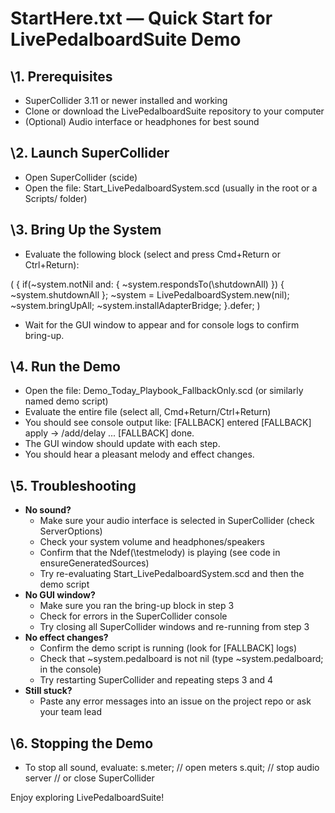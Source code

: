 
StartHere.txt — Quick Start for LivePedalboardSuite Demo
======================================================

\1. Prerequisites
----------------
- SuperCollider 3.11 or newer installed and working
- Clone or download the LivePedalboardSuite repository to your computer
- (Optional) Audio interface or headphones for best sound

\2. Launch SuperCollider
-----------------------
- Open SuperCollider (scide)
- Open the file: Start_LivePedalboardSystem.scd (usually in the root or a Scripts/ folder)

\3. Bring Up the System
----------------------
- Evaluate the following block (select and press Cmd+Return or Ctrl+Return):

(
{
    if(~system.notNil and: { ~system.respondsTo(\shutdownAll) }) { ~system.shutdownAll };
    ~system = LivePedalboardSystem.new(nil);
    ~system.bringUpAll;
    ~system.installAdapterBridge;
}.defer;
)

- Wait for the GUI window to appear and for console logs to confirm bring-up.

\4. Run the Demo
---------------
- Open the file: Demo_Today_Playbook_FallbackOnly.scd (or similarly named demo script)
- Evaluate the entire file (select all, Cmd+Return/Ctrl+Return)
- You should see console output like:
    [FALLBACK] entered
    [FALLBACK] apply → /add/delay
    ...
    [FALLBACK] done.
- The GUI window should update with each step.
- You should hear a pleasant melody and effect changes.

\5. Troubleshooting
------------------
- **No sound?**
    - Make sure your audio interface is selected in SuperCollider (check ServerOptions)
    - Check your system volume and headphones/speakers
    - Confirm that the Ndef(\testmelody) is playing (see code in ensureGeneratedSources)
    - Try re-evaluating Start_LivePedalboardSystem.scd and then the demo script
- **No GUI window?**
    - Make sure you ran the bring-up block in step 3
    - Check for errors in the SuperCollider console
    - Try closing all SuperCollider windows and re-running from step 3
- **No effect changes?**
    - Confirm the demo script is running (look for [FALLBACK] logs)
    - Check that ~system.pedalboard is not nil (type ~system.pedalboard; in the console)
    - Try restarting SuperCollider and repeating steps 3 and 4
- **Still stuck?**
    - Paste any error messages into an issue on the project repo or ask your team lead

\6. Stopping the Demo
--------------------
- To stop all sound, evaluate:
    s.meter; // open meters
    s.quit;  // stop audio server
    // or close SuperCollider

Enjoy exploring LivePedalboardSuite!